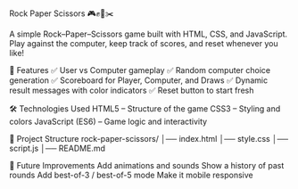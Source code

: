 Rock Paper Scissors 🎮✊📄✂️

A simple Rock–Paper–Scissors game built with HTML, CSS, and JavaScript.
Play against the computer, keep track of scores, and reset whenever you like!

🚀 Features
✅ User vs Computer gameplay
✅ Random computer choice generation
✅ Scoreboard for Player, Computer, and Draws
✅ Dynamic result messages with color indicators
✅ Reset button to start fresh

🛠️ Technologies Used
HTML5 – Structure of the game
CSS3 – Styling and colors
JavaScript (ES6) – Game logic and interactivity

📂 Project Structure
rock-paper-scissors/
│── index.html
│── style.css
│── script.js
│── README.md

🎯 Future Improvements
Add animations and sounds
Show a history of past rounds
Add best-of-3 / best-of-5 mode
Make it mobile responsive
